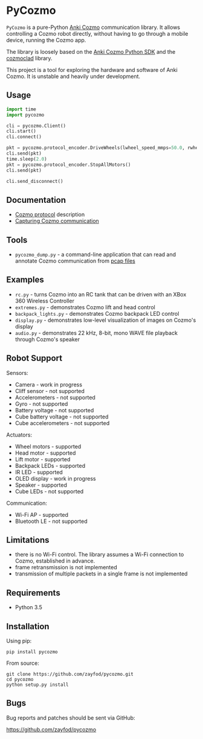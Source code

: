 PyCozmo
=======

`PyCozmo` is a pure-Python [Anki Cozmo](https://anki.com/en-us/cozmo.html) communication library. It allows controlling
a Cozmo robot directly, without having to go through a mobile device, running the Cozmo app.

The library is loosely based on the [Anki Cozmo Python SDK](https://github.com/anki/cozmo-python-sdk) and the
[cozmoclad](https://pypi.org/project/cozmoclad/) library.

This project is a tool for exploring the hardware and software of Anki Cozmo. It is unstable and heavily under
development.


Usage
-----

```python
import time
import pycozmo

cli = pycozmo.Client()
cli.start()
cli.connect()

pkt = pycozmo.protocol_encoder.DriveWheels(lwheel_speed_mmps=50.0, rwheel_speed_mmps=50.0) 
cli.send(pkt)
time.sleep(2.0)
pkt = pycozmo.protocol_encoder.StopAllMotors()
cli.send(pkt)

cli.send_disconnect()

```


Documentation
-------------

- [Cozmo protocol](docs/protocol.md) description
- [Capturing Cozmo communication](docs/capturing.md)


Tools
-----

- `pycozmo_dump.py` - a command-line application that can read and annotate Cozmo communication from
    [pcap files](https://en.wikipedia.org/wiki/Pcap)


Examples
--------

- `rc.py` - turns Cozmo into an RC tank that can be driven with an XBox 360 Wireless Controller
- `extremes.py` - demonstrates Cozmo lift and head control
- `backpack_lights.py` - demonstrates Cozmo backpack LED control
- `display.py` - demonstrates low-level visualization of images on Cozmo's display
- `audio.py` - demonstrates 22 kHz, 8-bit, mono WAVE file playback through Cozmo's speaker 


Robot Support
-------------

Sensors:
- Camera - work in progress
- Cliff sensor - not supported
- Accelerometers - not supported
- Gyro - not supported
- Battery voltage - not supported
- Cube battery voltage - not supported
- Cube accelerometers - not supported

Actuators:
- Wheel motors - supported
- Head motor - supported
- Lift motor - supported
- Backpack LEDs - supported
- IR LED - supported
- OLED display - work in progress
- Speaker - supported
- Cube LEDs - not supported

Communication:
- Wi-Fi AP - supported
- Bluetooth LE - not supported


Limitations
-----------

- there is no Wi-Fi control. The library assumes a Wi-Fi connection to Cozmo, established in advance.
- frame retransmission is not implemented
- transmission of multiple packets in a single frame is not implemented


Requirements
------------

- Python 3.5


Installation
------------

Using pip:

```
pip install pycozmo
```

From source:

```
git clone https://github.com/zayfod/pycozmo.git
cd pycozmo
python setup.py install
```

 
Bugs
----

Bug reports and patches should be sent via GitHub:

https://github.com/zayfod/pycozmo
